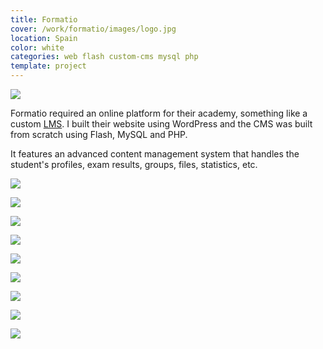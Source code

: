 ```yaml
---
title: Formatio
cover: /work/formatio/images/logo.jpg
location: Spain
color: white
categories: web flash custom-cms mysql php
template: project
---
```


![](/work/formatio/images/0.png)

Formatio required an online platform for their academy, something like a custom [LMS](https://en.wikipedia.org/wiki/Learning_management_system). I built their website using WordPress and the CMS was built from scratch using Flash, MySQL and PHP.

It features an advanced content management system that handles the student's profiles, exam results, groups, files, statistics, etc.

![](/work/formatio/images/1.jpg)

![](/work/formatio/images/2.jpg)

![](/work/formatio/images/3.jpg)

![](/work/formatio/images/4.jpg)

![](/work/formatio/images/5.jpg)

![](/work/formatio/images/6.jpg)

![](/work/formatio/images/7.jpg)

![](/work/formatio/images/8.jpg)

![](/work/formatio/images/9.jpg)

